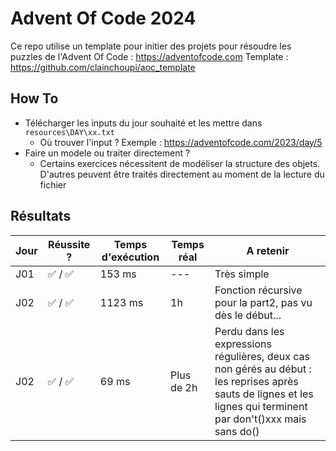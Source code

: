 # Advent Of Code 2024

Ce repo utilise un template pour initier des projets pour résoudre les puzzles de l'Advent Of Code : https://adventofcode.com
Template : https://github.com/clainchoupi/aoc_template

## How To
- Télécharger les inputs du jour souhaité et les mettre dans `resources\DAY\xx.txt`
  - Où trouver l'input ? Exemple : https://adventofcode.com/2023/day/5 
- Faire un modele ou traiter directement ?
  - Certains exercices nécessitent de modéliser la structure des objets. D'autres peuvent être traités directement au moment de la lecture du fichier


## Résultats
| Jour 	| Réussite ?	| Temps d'exécution 	| Temps réal 	| A retenir 	|
|---	|---	|---	|---	|---	|
| J01 	| ✅ / ✅ 	| 153 ms 	|---	| Très simple 	|
| J02 	| ✅ / ✅ 	| 1123 ms 	|1h	| Fonction récursive pour la part2, pas vu dès le début... 	|
| J02 	| ✅ / ✅ 	| 69 ms 	|Plus de 2h	| Perdu dans les expressions régulières, deux cas non gérés au début : les reprises après sauts de lignes et les lignes qui terminent par don't()xxx mais sans do() 	|